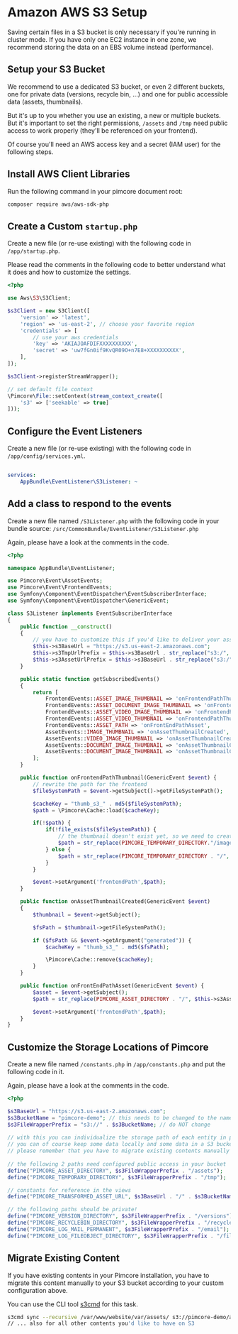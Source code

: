 # Amazon AWS S3 Setup

Saving certain files in a S3 bucket is only necessary if you're running in cluster mode. If you have only one EC2 instance 
in one zone, we recommend storing the data on an EBS volume instead (performance).

##  Setup your S3 Bucket

We recommend to use a dedicated S3 bucket, or even 2 different buckets, one for private data (versions, recycle bin, ...) 
and one for public accessible data (assets, thumbnails).

But it's up to you whether you use an existing, a new or multiple buckets. But it's important to set the right permissions, 
`/assets` and `/tmp` need public access to work properly (they'll be referenced on your frontend).
 
Of course you'll need an AWS access key and a secret (IAM user) for the following steps.

## Install AWS Client Libraries

Run the following command in your pimcore document root:
 
```bash
composer require aws/aws-sdk-php
```

## Create a Custom `startup.php`

Create a new file (or re-use existing) with the following code in `/app/startup.php`. 

Please read the comments in the following code to better understand what it does and how to customize the settings. 

```php
<?php

use Aws\S3\S3Client;

$s3Client = new S3Client([
    'version' => 'latest',
    'region' => 'us-east-2', // choose your favorite region
    'credentials' => [
        // use your aws credentials
        'key' => 'AKIAJOAFDIFXXXXXXXXXX',
        'secret' => 'uw7fGn0if9KvQR09O+n7E8+XXXXXXXXXX',
    ],
]);

$s3Client->registerStreamWrapper();

// set default file context
\Pimcore\File::setContext(stream_context_create([
    's3' => ['seekable' => true]
]));

```

## Configure the Event Listeners

Create a new file (or re-use existing) with the following code in `/app/config/services.yml`.

```yaml

services:
    AppBundle\EventListener\S3Listener: ~
```

## Add a class to respond to the events

Create a new file named `/S3Listener.php` with the following code in your bundle source: `/src/CommonBundle/EventListener/S3Listener.php`

Again, please have a look at the comments in the code.

```php
<?php

namespace AppBundle\EventListener;

use Pimcore\Event\AssetEvents;
use Pimcore\Event\FrontendEvents;
use Symfony\Component\EventDispatcher\EventSubscriberInterface;
use Symfony\Component\EventDispatcher\GenericEvent;

class S3Listener implements EventSubscriberInterface
{
    public function __construct()
    {
        // you have to customize this if you'd like to deliver your assets/thumbnails in your S3 bucket by CloudFront
        $this->s3BaseUrl = "https://s3.us-east-2.amazonaws.com";
        $this->s3TmpUrlPrefix = $this->s3BaseUrl . str_replace("s3:/", "", PIMCORE_TEMPORARY_DIRECTORY);
        $this->s3AssetUrlPrefix = $this->s3BaseUrl . str_replace("s3:/", "", PIMCORE_ASSET_DIRECTORY);
    }

    public static function getSubscribedEvents()
    {
        return [
            FrontendEvents::ASSET_IMAGE_THUMBNAIL => 'onFrontendPathThumbnail',
            FrontendEvents::ASSET_DOCUMENT_IMAGE_THUMBNAIL => 'onFrontendPathThumbnail',
            FrontendEvents::ASSET_VIDEO_IMAGE_THUMBNAIL => 'onFrontendPathThumbnail',
            FrontendEvents::ASSET_VIDEO_THUMBNAIL => 'onFrontendPathThumbnail',
            FrontendEvents::ASSET_PATH => 'onFrontEndPathAsset',
            AssetEvents::IMAGE_THUMBNAIL => 'onAssetThumbnailCreated',
            AssetEvents::VIDEO_IMAGE_THUMBNAIL => 'onAssetThumbnailCreated',
            AssetEvents::DOCUMENT_IMAGE_THUMBNAIL => 'onAssetThumbnailCreated',
            AssetEvents::DOCUMENT_IMAGE_THUMBNAIL => 'onAssetThumbnailCreated',
        ];
    }

    public function onFrontendPathThumbnail(GenericEvent $event) {
        // rewrite the path for the frontend
        $fileSystemPath = $event->getSubject()->getFileSystemPath();

        $cacheKey = "thumb_s3_" . md5($fileSystemPath);
        $path = \Pimcore\Cache::load($cacheKey);

        if(!$path) {
            if(!file_exists($fileSystemPath)) {
                // the thumbnail doesn't exist yet, so we need to create it on request -> Thumbnail controller plugin
                $path = str_replace(PIMCORE_TEMPORARY_DIRECTORY."/image-thumbnails", "", $fileSystemPath);
            } else {
                $path = str_replace(PIMCORE_TEMPORARY_DIRECTORY . "/", $this->s3TmpUrlPrefix . "/", $fileSystemPath);
            }
        }

        $event->setArgument('frontendPath',$path);
    }

    public function onAssetThumbnailCreated(GenericEvent $event)
    {
        $thumbnail = $event->getSubject();

        $fsPath = $thumbnail->getFileSystemPath();

        if ($fsPath && $event->getArgument("generated")) {
            $cacheKey = "thumb_s3_" . md5($fsPath);

            \Pimcore\Cache::remove($cacheKey);
        }
    }

    public function onFrontEndPathAsset(GenericEvent $event) {
        $asset = $event->getSubject();
        $path = str_replace(PIMCORE_ASSET_DIRECTORY . "/", $this->s3AssetUrlPrefix . "/", $asset->getFileSystemPath());

        $event->setArgument('frontendPath',$path);
    }
}
```


## Customize the Storage Locations of Pimcore

Create a new file named `/constants.php` in `/app/constants.php` and put the following code in it.

Again, please have a look at the comments in the code.
 
```php
<?php

$s3BaseUrl = "https://s3.us-east-2.amazonaws.com";
$s3BucketName = "pimcore-demo"; // this needs to be changed to the name of your S3 bucket
$s3FileWrapperPrefix = "s3://" . $s3BucketName; // do NOT change
 
// with this you can individualize the storage path of each entity in pimcore
// you can of course keep some data locally and some data in a S3 bucket - it's completely up to you
// please remember that you have to migrate existing contents manually if you have existing contents
 
// the following 2 paths need configured public access in your bucket
define("PIMCORE_ASSET_DIRECTORY", $s3FileWrapperPrefix . "/assets");
define("PIMCORE_TEMPORARY_DIRECTORY", $s3FileWrapperPrefix . "/tmp");

// constants for reference in the views
define("PIMCORE_TRANSFORMED_ASSET_URL", $s3BaseUrl . "/" . $s3BucketName . "/assets");

// the following paths should be private!
define("PIMCORE_VERSION_DIRECTORY", $s3FileWrapperPrefix . "/versions");
define("PIMCORE_RECYCLEBIN_DIRECTORY", $s3FileWrapperPrefix . "/recyclebin");
define("PIMCORE_LOG_MAIL_PERMANENT", $s3FileWrapperPrefix . "/email");
define("PIMCORE_LOG_FILEOBJECT_DIRECTORY", $s3FileWrapperPrefix . "/fileobjects");
```

## Migrate Existing Content
If you have existing contents in your Pimcore installation, you have to migrate this content manually to your S3 bucket 
according to your custom configuration above. 

You can use the CLI tool [s3cmd](http://s3tools.org/) for this task.

```bash
s3cmd sync --recursive /var/www/website/var/assets/ s3://pimcore-demo/assets/
// ... also for all other contents you'd like to have on S3
```
